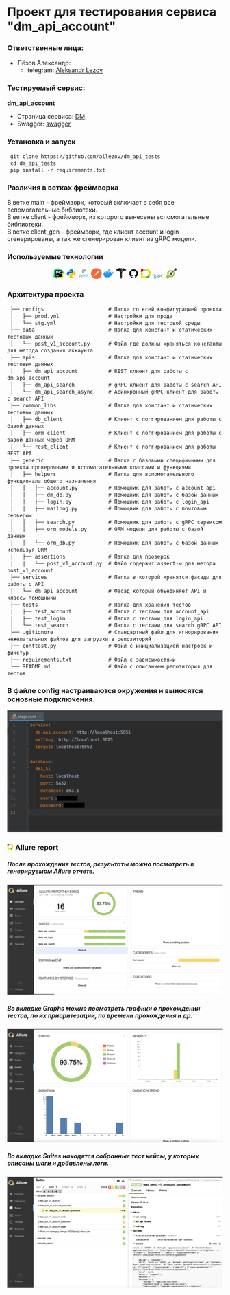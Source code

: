 # Проект для тестирования сервиса "dm_api_account"


### Ответственные лица:

* Лёзов Александр:
  * telegram: [Aleksandr Lezov](https://t.me/lezov_al)

  

### Тестируемый сервис:
**dm_api_account**
* Страница сервиса: [DM](https://github.com/quilin/dm)
* Swagger: [swagger](http://localhost:5051/)


### Установка и запуск
```shell
 git clone https://github.com/allezov/dm_api_tests
 cd dm_api_tests
 pip install -r requirements.txt
```

### Различия в ветках фреймворка
В ветке main - фреймворк, который включает в себя все вспомогательные библиотеки.  
В ветке client - фреймворк, из которого вынесены вспомогательные библиотеки.  
В ветке client_gen - фреймворк, где клиент account и login сгенерированы, а так же сгенерирован клиент из gRPC модели.  

### Используемые технологии
<p  align="center">
  <code><img width="5%" title="Pycharm" src="images/logo_stacks/pycharm.png"></code>
  <code><img width="5%" title="Python" src="images/logo_stacks/python.png"></code>
  <code><img width="5%" title="Pytest" src="images/logo_stacks/pytest.png"></code>
  <code><img width="5%" title="Postman" src="images/logo_stacks/postman.png"></code>
  <code><img width="5%" title="Docker" src="images/logo_stacks/docker.png"></code>
  <code><img width="5%" title="Requests" src="images/logo_stacks/requests.png"></code>
  <code><img width="5%" title="GitHub" src="images/logo_stacks/github.png"></code>
  <code><img width="5%" title="Allure Report" src="images/logo_stacks/allure_report.png"></code>
  <code><img width="5%" title="gRPC" src="images/logo_stacks/grpc.png"></code>
  <code><img width="5%" title="OpenApi" src="images/logo_stacks/openapi.png"></code>
</p>

### Архитектура проекта

```
 ├── configs                     # Папка со всей конфигурацией проекта
 │   ├── prod.yml                # Настройки для прода
 │   └── stg.yml                 # Настройки для тестовой среды
 ├── data                        # Папка для констант и статических тестовых данных
 │   └── post_v1_account.py      # Файл где должны храняться константы для метода создания аккаунта
 ├── apis                        # Папка для констант и статических тестовых данных
 │   ├── dm_api_account          # REST клиент для работы с dm_api_account
 │   ├── dm_api_search           # gRPC клиент для работы с search API
 │   └── dm_api_search_async     # Асинхронный gRPC клиент для работы с search API
 ├── common_libs                 # Папка для констант и статических тестовых данных
 │   ├── db_client               # Клиент с логгированием для работы с базой данных
 │   ├── orm_client              # Клиент с логгированием для работы с базой данных через ORM
 │   └── rest_client             # Клиент с логгированием для работы REST API
 ├── generic                     # Папка с базовыми специфичными для проекта проверочными и вспомогательными классами и функциями
 │   ├── helpers                 # Папка для вспомогательного функционала общего назначения 
 │   │   ├── account.py          # Помощник для работы с account_api
 │   │   ├── dm_db.py            # Помощник для работы с базой данных
 │   │   ├── login.py            # Помощник для работы с login_api
 │   │   ├── mailhog.py          # Помощник для работы с почтовым сервером
 │   │   ├── search.py           # Помощник для работы с gRPC сервисом
 │   │   ├── orm_models.py       # ORM модели для работы с базой данных
 │   │   └── orm_db.py           # Помощник для работы с базой данных используя ORM
 │   ├── assertions              # Папка для проверок
 │   │   └── post_v1_account.py  # Файл содержит assert-ы для метода post_v1_account
 ├── services                    # Папка в которой хранятся фасады для работы с API
 │   └── dm_api_account          # Фасад который объединяет API и классы помощники
 ├── tests                       # Папка для хранения тестов
 │   ├── test_account            # Папка с тестами для account_api
 │   ├── test_login              # Папка с тестами для login_api
 │   └── test_search             # Папка с тестами для search gRPC API
 ├── .gitignore                  # Стандартный файл для игнорирования нежелательных файлов для загрузки в репозиторий
 ├── conftest.py                 # Файл с инициализацией настроек и фикстур
 ├── requirements.txt            # Файл с зависимостями
 └── README.md                   # Файл с описанием репозитория для тестов
```
### В файле config настраиваются окружения и выносятся основные подключения.
![This is an image](images/screenshots/config.png)



### <img width="3%" title="Allure Report" src="images/logo_stacks/allure_report.png"> Allure report
##### После прохождения тестов, результаты можно посмотреть в генерируемом Allure отчете.
![This is an image](images/screenshots/allure-report.png)

##### Во вкладке Graphs можно посмотреть графики о прохождении тестов, по их приоритезации, по времени прохождения и др.
![This is an image](images/screenshots/allure-graphs.png)

##### Во вкладке Suites находятся собранные тест кейсы, у которых описаны шаги и добавлены логи.
![This is an image](images/screenshots/allure-suites.png)


